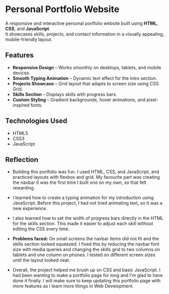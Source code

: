 # Personal Portfolio Website

A responsive and interactive personal portfolio website built using **HTML**, **CSS**, and **JavaScript**.  
It showcases skills, projects, and contact information in a visually appealing, mobile-friendly layout.

## Features
- **Responsive Design** – Works smoothly on desktops, tablets, and mobile devices.
- **Smooth Typing Animation** – Dynamic text effect for the intro section.
- **Projects Showcase** – Grid layout that adapts to screen size using CSS Grid.
- **Skills Section** – Displays skills with progress bars.
- **Custom Styling** – Gradient backgrounds, hover animations, and pixel-inspired fonts.

## Technologies Used
- HTML5
- CSS3 
- JavaScript 

## Reflection

- Building this portfolio was fun. I used HTML, CSS, and JavaScript, and practiced layouts with flexbox and grid. My favourite part was creating the navbar it was the first time I built one on my own, so that felt rewarding.

- I learned how to create a typing animation for my introduction using JavaScript. Before this project, I had not tried animating text, so it was a new experience.

- I also learned how to set the width of progress bars directly in the HTML for the skills section. This made it easier to adjust each skill without editing the CSS every time.

- **Problems faced:** On small screens the navbar items did not fit and the skills section looked squeezed. I fixed this by reducing the navbar font size with media queries and changing the skills grid to two columns on tablets and one column on phones. I tested on different screen sizes until the layout looked neat.

- Overall, the project helped me brush up on CSS and basic JavaScript. I had been wanting to make a portfolio page for long and I'm glad to have done it finally. I will make sure to keep updating this portfolio page with more features as I learn more things in Web Development.